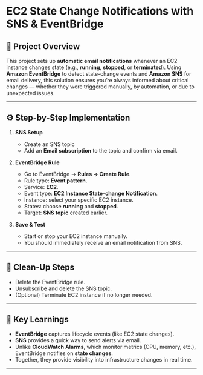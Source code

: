 # EC2 State Change Notifications with SNS & EventBridge

## 📌 Project Overview

This project sets up **automatic email notifications** whenever an EC2 instance changes state (e.g., **running**, **stopped**, or **terminated**). Using **Amazon EventBridge** to detect state-change events and **Amazon SNS** for email delivery, this solution ensures you’re always informed about critical changes — whether they were triggered manually, by automation, or due to unexpected issues.

---

## ⚙️ Step-by-Step Implementation


1. **SNS Setup**

   * Create an SNS topic 
   * Add an **Email subscription** to the topic and confirm via email.

2. **EventBridge Rule**

   * Go to EventBridge → **Rules → Create Rule**.
   * Rule type: **Event pattern**.
   * Service: **EC2**.
   * Event type: **EC2 Instance State-change Notification**.
   * Instance: select your specific EC2 instance.
   * States: choose **running** and **stopped**.
   * Target: **SNS topic** created earlier.

3. **Save & Test**

   * Start or stop your EC2 instance manually.
   * You should immediately receive an email notification from SNS.

---

## 🧹 Clean-Up Steps

* Delete the EventBridge rule.
* Unsubscribe and delete the SNS topic.
* (Optional) Terminate EC2 instance if no longer needed.

---

## 🔑 Key Learnings

* **EventBridge** captures lifecycle events (like EC2 state changes).
* **SNS** provides a quick way to send alerts via email.
* Unlike **CloudWatch Alarms**, which monitor metrics (CPU, memory, etc.), EventBridge notifies on **state changes**.
* Together, they provide visibility into infrastructure changes in real time.

---